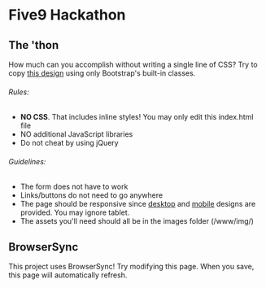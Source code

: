 # Five9 Hackathon

## The 'thon
How much can you accomplish without writing a single line of CSS?
Try to copy [this design](www/designs/Desktop.png) using only Bootstrap's built-in classes.

###### Rules:
* **NO CSS**. That includes inline styles! You may only edit this index.html file
* NO additional JavaScript libraries
* Do not cheat by using jQuery

###### Guidelines:
* The form does not have to work
* Links/buttons do not need to go anywhere
* The page should be responsive since [desktop](www/designs/Desktop.png) and [mobile](designs/Mobile.png) designs are provided. You may ignore tablet.
* The assets you'll need should all be in the images folder (/www/img/)

## BrowserSync
This project uses BrowserSync! Try modifying this page. When you save, this page will automatically refresh.